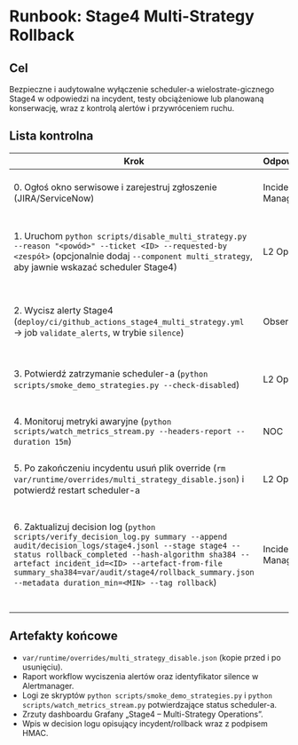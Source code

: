 # Runbook: Stage4 Multi-Strategy Rollback

## Cel
Bezpieczne i audytowalne wyłączenie scheduler-a wielostrate-gicznego Stage4 w odpowiedzi na incydent, testy obciążeniowe lub planowaną konserwację, wraz z kontrolą alertów i przywróceniem ruchu.

## Lista kontrolna
| Krok | Odpowiedzialny | Artefakty | Akceptacja |
| --- | --- | --- | --- |
| 0. Ogłoś okno serwisowe i zarejestruj zgłoszenie (JIRA/ServiceNow) | Incident Manager | Nr zgłoszenia, kanał ogłoszeń | Potwierdzone przez właściciela produktu |
| 1. Uruchom `python scripts/disable_multi_strategy.py --reason "<powód>" --ticket <ID> --requested-by <zespół>` (opcjonalnie dodaj `--component multi_strategy`, aby jawnie wskazać scheduler Stage4) | L2 Ops | `var/runtime/overrides/multi_strategy_disable.json` | Plik istnieje, posiada poprawny JSON i uprawnienia 600 |
| 2. Wycisz alerty Stage4 (`deploy/ci/github_actions_stage4_multi_strategy.yml` → job `validate_alerts`, w trybie `silence`) | Observability | Log workflow, identyfikator silence w Alertmanager | Alerty Stage4 posiadają aktywne wyciszenie z czasem wygaśnięcia |
| 3. Potwierdź zatrzymanie scheduler-a (`python scripts/smoke_demo_strategies.py --check-disabled`) | L2 Ops | Log CLI, status `disabled` | Status `disabled` zwrócony w CLI |
| 4. Monitoruj metryki awaryjne (`python scripts/watch_metrics_stream.py --headers-report --duration 15m`) | NOC | Raport ze skryptu, zrzuty dashboardu Stage4 | Brak nowych alertów krytycznych w oknie obserwacji |
| 5. Po zakończeniu incydentu usuń plik override (`rm var/runtime/overrides/multi_strategy_disable.json`) i potwierdź restart scheduler-a | L2 Ops | Log usunięcia, wynik `python scripts/smoke_demo_strategies.py --check-disabled` | Status `enabled`, brak ostrzeżeń |
| 6. Zaktualizuj decision log (`python scripts/verify_decision_log.py summary --append audit/decision_logs/stage4.jsonl --stage stage4 --status rollback_completed --hash-algorithm sha384 --artefact incident_id=<ID> --artefact-from-file summary_sha384=var/audit/stage4/rollback_summary.json --metadata duration_min=<MIN> --tag rollback`) | Incident Manager | `audit/decision_logs/stage4.jsonl`, `var/audit/stage4/rollback_summary.json` | Wpis podpisany HMAC, zawiera identyfikator zgłoszenia, skrót podsumowania i metadane czasu trwania |

## Artefakty końcowe
- `var/runtime/overrides/multi_strategy_disable.json` (kopie przed i po usunięciu).
- Raport workflow wyciszenia alertów oraz identyfikator silence w Alertmanager.
- Logi ze skryptów `python scripts/smoke_demo_strategies.py` i `python scripts/watch_metrics_stream.py` potwierdzające status scheduler-a.
- Zrzuty dashboardu Grafany „Stage4 – Multi-Strategy Operations”.
- Wpis w decision logu opisujący incydent/rollback wraz z podpisem HMAC.
